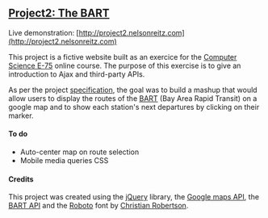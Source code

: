 ## [Project2: The BART](http://project2.nelsonreitz.com)

Live demonstration: [http://project2.nelsonreitz.com](http://project2.nelsonreitz.com)

This project is a fictive website built as an exercice for the [Computer Science E-75](http://cs75.tv) online course. The purpose of this
exercise is to give an introduction to Ajax and third-party APIs.

As per the project [specification](http://cdn.cs75.net/2012/summer/projects/2/project2.pdf), the goal was to build a mashup that would allow users to display the routes of the [BART](https://www.bart.gov) (Bay Area Rapid Transit) on a google map and to show each station's next departures by clicking on their marker. 

#### To do
- Auto-center map on route selection
- Mobile media queries CSS

#### Credits
This project was created using the [jQuery](http://http://jquery.com) library, the [Google maps API](https://developers.google.com/maps/web), the [BART API](http://www.bart.gov/schedules/developers/api) and the [Roboto](http://www.google.com/fonts/specimen/Roboto) font by [Christian Robertson](http://christianrobertson.com).
